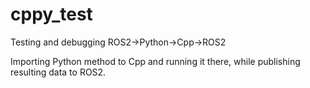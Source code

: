 # cppy_test
Testing and debugging ROS2->Python->Cpp->ROS2

Importing Python method to Cpp and running it there, while publishing resulting data to ROS2.
